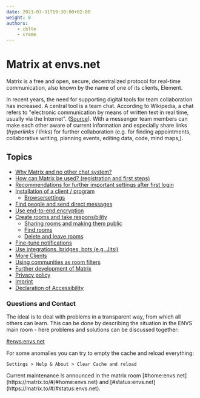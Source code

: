```yaml
---
date: 2021-07-31T19:30:00+02:00
weight: 0
authors:
    - cblte
    - creme
---
```


# Matrix at envs.net
Matrix is a free and open, secure, decentralized protocol for real-time communication, also known by the name of one of its clients, Element.

<object data="images/matrix_interactive_en.svg" type="image/svg+xml" style="width: 1280px; max-width: 100%"></object>

In recent years, the need for supporting digital tools for team collaboration has increased. A central tool is a team chat. According to Wikipedia, a chat refers to "electronic communication by means of written text in real time, usually via the Internet". ([Source](https://en.wikipedia.org/wiki/Chat)). With a messenger team members can make each other aware of current information and especially share links (*hyperlinks* / *links*) for further collaboration (e.g. for finding appointments, collaborative writing, planning events, editing data, code, mind maps,).

## Topics

* [Why Matrix and no other chat system?](why/why.md)
* [How can Matrix be used? (registration and first steps)](first-steps.md)
* [Recommendations for further important settings after first login](settings/_index.en.md)
* [Installation of a client / program](clients/_index.en.md)
    * [Browsersettings](clients/browser.en.md)
* [Find people and send direct messages](messaging/_index.en.md)
* [Use end-to-end encryption](encryption/_index.en.md)
* [Create rooms and take responsibility](rooms/_index.en.md)
    * [Sharing rooms and making them public](rooms/sharing.en.md)
    * [Find rooms](rooms/find/_index.en.md)
    * [Delete and leave rooms](rooms/delete/_index.en.md)
* [Fine-tune notifications](notifications/_index.en.md)
* [Use integrations, bridges, bots (e.g. Jitsi)](integrations/_index.en.md)
* [More Clients](clients/more_clients.en.md)
* [Using communities as room filters](communities/_index.en.md)
* [Further development of Matrix](development/_index.en.md)
* [Privacy policy](privacy/_index.en.md)
* [Imprint](imprint/_index.en.md)
* [Declaration of Accessibility](accessibility/_index.en.md)

### Questions and Contact

The ideal is to deal with problems in a transparent way, from which all others can learn. This can be done by describing the situation in the ENVS main room - here problems and solutions can be discussed together:

[#envs:envs.net](https://matrix.to/#/#envs:envs.net)

<span class="warning">
For some anomalies you can try to empty the cache and reload everything:
</span>

`Settings > Help & About > Clear Cache and reload`

<span class="warning">
Current maintenance is announced in the matrix room [#home:envs.net](https://matrix.to/#/#home:envs.net) and 
[#status:envs.net](https://matrix.to/#/#status:envs.net).
</span>
